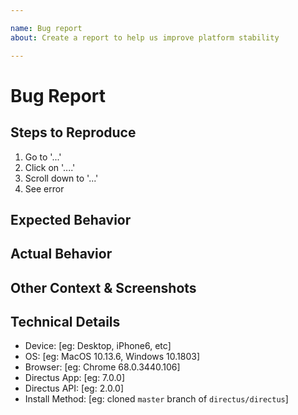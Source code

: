 ```yaml
---

name: Bug report
about: Create a report to help us improve platform stability

---
```


<!--
1. Do not delete this template or the issue will be closed
2. Ensure you're using the latest version of Directus
3. Post to the correct repo:
    App:  https://github.com/directus/app/issues (YOU ARE HERE)
    API:  https://github.com/directus/api/issues
    Docs: https://github.com/directus/docs/issues
-->

# Bug Report

<!-- Only report bugs with the officially supported LAMP stack. Issues with alternate stacks are "enhancements". -->

## Steps to Reproduce

1. Go to '...'
2. Click on '....'
3. Scroll down to '...'
4. See error

## Expected Behavior

## Actual Behavior

## Other Context & Screenshots

<!-- Any other relevant information, screenshots, or schema files to help explain your problem -->

## Technical Details

- Device: [eg: Desktop, iPhone6, etc]
- OS: [eg: MacOS 10.13.6, Windows 10.1803]
- Browser: [eg: Chrome 68.0.3440.106]
- Directus App: [eg: 7.0.0]
- Directus API: [eg: 2.0.0]
- Install Method: [eg: cloned `master` branch of `directus/directus`]
